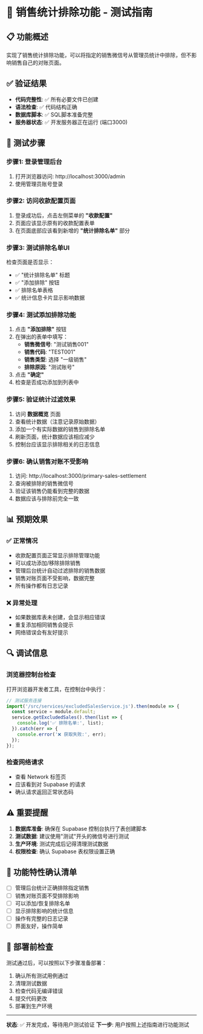 # 🧪 销售统计排除功能 - 测试指南

## 📋 功能概述
实现了销售统计排除功能，可以将指定的销售微信号从管理员统计中排除，但不影响销售自己的对账页面。

## ✅ 验证结果
- **代码完整性**: ✅ 所有必要文件已创建
- **语法检查**: ✅ 代码结构正确
- **数据库脚本**: ✅ SQL脚本准备完整
- **服务器状态**: ✅ 开发服务器正在运行 (端口3000)

## 🔧 测试步骤

### 步骤1: 登录管理后台
1. 打开浏览器访问: http://localhost:3000/admin
2. 使用管理员账号登录

### 步骤2: 访问收款配置页面
1. 登录成功后，点击左侧菜单的 **"收款配置"**
2. 页面应该显示原有的收款配置表单
3. 在页面底部应该看到新增的 **"统计排除名单"** 部分

### 步骤3: 测试排除名单UI
检查页面是否显示：
- ✅ "统计排除名单" 标题
- ✅ "添加排除" 按钮  
- ✅ 排除名单表格
- ✅ 统计信息卡片显示影响数据

### 步骤4: 测试添加排除功能
1. 点击 **"添加排除"** 按钮
2. 在弹出的表单中填写：
   - **销售微信号**: "测试销售001"
   - **销售代码**: "TEST001"
   - **销售类型**: 选择 "一级销售"
   - **排除原因**: "测试账号"
3. 点击 **"确定"**
4. 检查是否成功添加到列表中

### 步骤5: 验证统计过滤效果
1. 访问 **数据概览** 页面
2. 查看统计数据（注意记录原始数据）
3. 添加一个有实际数据的销售到排除名单
4. 刷新页面，统计数据应该相应减少
5. 控制台应该显示排除相关的日志信息

### 步骤6: 确认销售对账不受影响
1. 访问: http://localhost:3000/primary-sales-settlement
2. 查询被排除的销售微信号
3. 验证该销售仍能看到完整的数据
4. 数据应该与排除前完全一致

## 📊 预期效果

### ✅ 正常情况
- 收款配置页面正常显示排除管理功能
- 可以成功添加/移除排除销售
- 管理后台统计自动过滤排除的销售数据
- 销售对账页面不受影响，数据完整
- 所有操作都有日志记录

### ❌ 异常处理
- 如果数据库表未创建，会显示相应错误
- 重复添加相同销售会提示
- 网络错误会有友好提示

## 🔍 调试信息

### 浏览器控制台检查
打开浏览器开发者工具，在控制台中执行：

```javascript
// 测试服务连接
import('/src/services/excludedSalesService.js').then(module => {
  const service = module.default;
  service.getExcludedSales().then(list => {
    console.log('✅ 排除名单:', list);
  }).catch(err => {
    console.error('❌ 获取失败:', err);
  });
});
```

### 检查网络请求
- 查看 Network 标签页
- 应该看到对 Supabase 的请求
- 确认请求返回正常状态码

## ⚠️ 重要提醒
1. **数据库准备**: 确保在 Supabase 控制台执行了表创建脚本
2. **测试数据**: 建议使用"测试"开头的微信号进行测试
3. **生产环境**: 测试完成后记得清理测试数据
4. **权限检查**: 确认 Supabase 表权限设置正确

## 🎯 功能特性确认清单
- [ ] 管理后台统计正确排除指定销售
- [ ] 销售对账页面不受排除影响  
- [ ] 可以添加/恢复排除名单
- [ ] 显示排除影响的统计信息
- [ ] 操作有完整的日志记录
- [ ] 界面友好，操作简单

## 🚀 部署前检查
测试通过后，可以按照以下步骤准备部署：
1. 确认所有测试用例通过
2. 清理测试数据
3. 检查代码无编译错误
4. 提交代码更改
5. 部署到生产环境

---

**状态**: ✅ 开发完成，等待用户测试验证
**下一步**: 用户按照上述指南进行功能测试